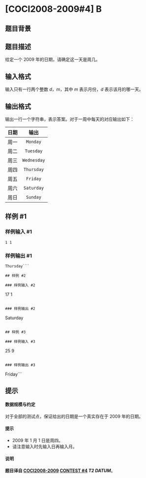 # [COCI2008-2009#4] B

## 题目背景



## 题目描述

给定一个 $2009$ 年的日期，请确定这一天是周几。

## 输入格式

输入只有一行两个整数 $d$，$m$，其中 $m$ 表示月份，$d$ 表示该月的哪一天。

## 输出格式

输出一行一个字符串，表示答案。对于一周中每天的对应输出如下：

| 日期 |    输出     |
| :--: | :---------: |
| 周一 |  `Monday`   |
| 周二 |  `Tuesday`  |
| 周三 | `Wednesday` |
| 周四 | `Thursday`  |
| 周五 |  `Friday`   |
| 周六 | `Saturday`  |
| 周日 |  `Sunday`   |

## 样例 #1

### 样例输入 #1
```
1 1
```

### 样例输出 #1

```
Thursday```

## 样例 #2

### 样例输入 #2
```
17 1
```

### 样例输出 #2

```
Saturday
```

## 样例 #3

### 样例输入 #3
```
25 9
```

### 样例输出 #3

```
Friday```

## 提示

#### 数据规模与约定

对于全部的测试点，保证给出的日期是一个真实存在于 $2009$ 年的日期。

#### 提示

- $2009$ 年 $1$ 月 $1$ 日是周四。
- 请注意输入时先输入日再输入月。

#### 说明
**题目译自 [COCI2008-2009](https://hsin.hr/coci/archive/2008_2009/) [CONTEST #4](https://hsin.hr/coci/archive/2008_2009/contest4_tasks.pdf) *T2 DATUM***。

